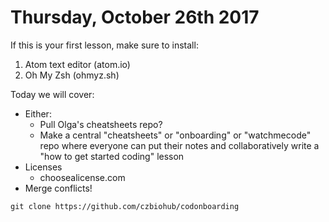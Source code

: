 # Thursday, October 26th 2017

If this is your first lesson, make sure to install:

1. Atom text editor (atom.io)
2. Oh My Zsh (ohmyz.sh)


Today we will cover:

- Either:
  - Pull Olga's cheatsheets repo?
  - Make a central "cheatsheets" or "onboarding" or "watchmecode" repo where
  everyone can put their notes and collaboratively write a "how to get started coding" lesson
- Licenses
  - choosealicense.com
- Merge conflicts!


```
git clone https://github.com/czbiohub/codonboarding
```
